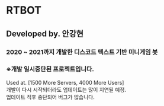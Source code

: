 # RTBOT

## Developed by. 안강현

### 2020 ~ 2021까지 개발한 디스코드 텍스트 기반 미니게임 봇  

### ※개발 일시중단된 프로젝트입니다.  
Used at. [1500 More Servers, 4000 More Users]  
개발이 다시 시작되더라도 업데이트는 많이 지연될 예정.  
업데이트 직후 중단되어 버그가 많습니다.
